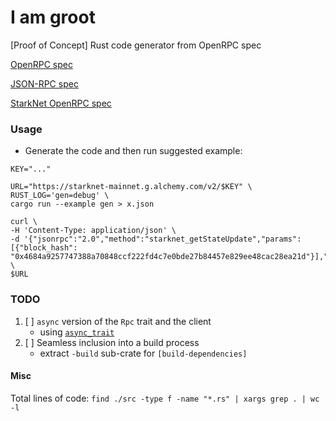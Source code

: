 I am groot
==========

[Proof of Concept] Rust code generator from OpenRPC spec

[OpenRPC spec](https://spec.open-rpc.org/)

[JSON-RPC spec](https://www.jsonrpc.org/specification)

[StarkNet OpenRPC spec](https://github.com/starkware-libs/starknet-specs)

### Usage

* Generate the code and then run suggested example:

```
KEY="..."

URL="https://starknet-mainnet.g.alchemy.com/v2/$KEY" \
RUST_LOG='gen=debug' \
cargo run --example gen > x.json

curl \
-H 'Content-Type: application/json' \
-d '{"jsonrpc":"2.0","method":"starknet_getStateUpdate","params":[{"block_hash": "0x4684a9257747388a70848ccf222fd4c7e0bde27b84457e829ee48cac28ea21d"}],"id":1}' \
$URL
```

### TODO

1. [ ] `async` version of the `Rpc` trait and the client
   - using [`async_trait`](https://docs.rs/async-trait/latest/async_trait/)
1. [ ] Seamless inclusion into a build process
   - extract `-build` sub-crate for `[build-dependencies]`

#### Misc

Total lines of code: `find ./src -type f -name "*.rs" | xargs grep . | wc -l`
